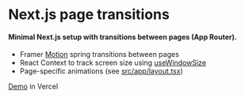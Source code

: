 # Next.js page transitions

#### Minimal Next.js setup with transitions between pages (App Router).

- Framer [Motion](https://github.com/framer/motion) spring transitions between pages
- React Context to track screen size using [useWindowSize](https://usehooks.com/usewindowsize)
- Page-specific animations (see [src/app/layout.tsx](https://github.com/antoniobrandao/nextjs-page-transitions/blob/4d8f73c20d7f4b165f37da59c05ba698f73fa6af/src/system/PageTransitionEffect.tsx#L45))

[Demo](https://next-14-page-transitions.vercel.app/) in Vercel